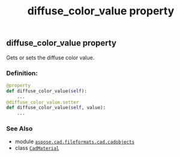 ﻿---
title: diffuse_color_value property
second_title: Aspose.CAD for Python via .NET API References
description: 
type: docs
weight: 330
url: /python-net/aspose.cad.fileformats.cad.cadobjects/cadmaterial/diffuse_color_value/
is_root: false
---

## diffuse_color_value property


Gets or sets the diffuse color value.
### Definition:
```python
@property
def diffuse_color_value(self):
    ...
@diffuse_color_value.setter
def diffuse_color_value(self, value):
    ...
```

### See Also
* module [`aspose.cad.fileformats.cad.cadobjects`](../../)
* class [`CadMaterial`](/cad/python-net/aspose.cad.fileformats.cad.cadobjects/cadmaterial)
